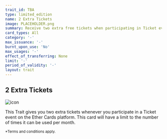 ```yaml
---
trait_id: TBA
type: limited_edition
name: 2 Extra Tickets
image: PLACEHOLDER.png
summary: Receive two extra free tickets when participating in Ticket events.
card_types: All
category: '-'
max_issuance: '-'
burnt_upon_use: 'No'
max_usages: '-'
effect_of_transferring: None
limit: '-'
period_of_validity: '-'
layout: trait
---
```


## 2 Extra Tickets

![icon](/assets/images/trait-icons/{{page.image}})

This Trait gives you two extra tickets whenever you participate in a Ticket event on the Ether Cards platform. This card will have a limit to the number of times it can be used per month. 

<small>*Terms and conditions apply.</small>

